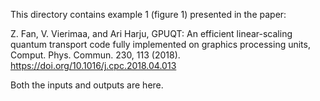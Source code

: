 This directory contains example 1 (figure 1) presented in the paper:

Z. Fan, V. Vierimaa, and Ari Harju, 
GPUQT: An efficient linear-scaling quantum transport code 
fully implemented on graphics processing units, 
Comput. Phys. Commun. 230, 113 (2018). 
https://doi.org/10.1016/j.cpc.2018.04.013

Both the inputs and outputs are here.
